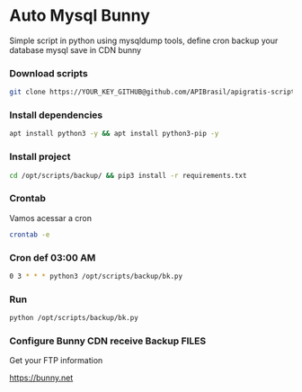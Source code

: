 # Auto Mysql Bunny
Simple script in python using mysqldump tools, define cron backup your database mysql save in CDN bunny

### Download scripts
```sh
git clone https://YOUR_KEY_GITHUB@github.com/APIBrasil/apigratis-scripts scripts
```

### Install dependencies
```sh
apt install python3 -y && apt install python3-pip -y
``` 
### Install project
```sh
cd /opt/scripts/backup/ && pip3 install -r requirements.txt
```

### Crontab
Vamos acessar a cron 
```sh
crontab -e
```

### Cron def 03:00 AM
```sh
0 3 * * * python3 /opt/scripts/backup/bk.py
```

### Run
```sh
python /opt/scripts/backup/bk.py
```

### Configure Bunny CDN receive Backup FILES
Get your FTP information

https://bunny.net
